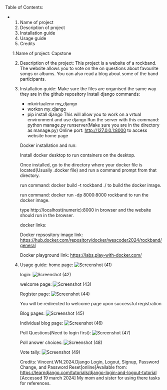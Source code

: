Table of Contents:
- 1. Name of project
  2. Description of project
  3. Installation guide
  4. Usage guide
  5. Credits

  1.Name of project: Capstone
  
  2. Description of the project: This project is a website of a rockband.
     The website allows you to vote on the on questions about favourite songs or albums.
     You can also read a blog about some of the band participants.
     
  4. Installation guide:
     Make sure the files are organised the same way they are in the github repository
      Install django commands:
     - mkvirtualenv my_django
     - workon my_django
     - pip install django
     This will allow you to work on a vrtual environment and use django
     Run the server with this command:
      python manage.py runserver(Make sure you are in the directory as manage.py)
     Online port:
      http://127.0.0.1:8000 to access website home page
 
      Docker installation and run:
     
      Install docker desktop to run containers on the desktop.
     
      Once installed, go to the directory where your docker file is located(Usually .docker file) and run a command prompt from that directory.
     
      run command: docker build -t rockband ./ to build the docker image.
     
      run command: docker run -dp 8000:8000 rockband to run the docker image.
     
      type http://localhost(numeric):8000 in browser and the website should run in the browser.
      
     docker links:
     
     Docker repsository image link: https://hub.docker.com/repository/docker/wescoder2024/rockband/general
     
      Docker playground link: https://labs.play-with-docker.com/

  6. Usage guide:
     home page:
     ![Screenshot (41)](https://github.com/wescoder2024/Capstone/assets/167479161/2feb1bd2-4d4e-4b7f-aa2b-178f2c7b4ef3)

     login:
     ![Screenshot (42)](https://github.com/wescoder2024/Capstone/assets/167479161/72784a60-d87b-44ff-ae09-eecaeb531acf)

     welcome page:
     ![Screenshot (43)](https://github.com/wescoder2024/Capstone/assets/167479161/566b84ef-1bb0-48ad-8fc1-b6d45c2a3fd2)

     Register page:
     ![Screenshot (44)](https://github.com/wescoder2024/Capstone/assets/167479161/0d2e98ca-561b-4043-ac12-5ec4aa273a6f)
 
     You will be redirected to welcome page upon successful registration

     Blog pages:
     ![Screenshot (45)](https://github.com/wescoder2024/Capstone/assets/167479161/ea57523a-a525-48c8-b78a-de68677360aa)

     Individual blog page:
     ![Screenshot (46)](https://github.com/wescoder2024/Capstone/assets/167479161/607b9fd2-a33d-4d05-9390-be362485e7d4)

     Poll Questions(Need to login first):
     ![Screenshot (47)](https://github.com/wescoder2024/Capstone/assets/167479161/a69dc215-5bc7-4ffc-909f-ee002d6437bb)

     Poll answer choices:
     ![Screenshot (48)](https://github.com/wescoder2024/Capstone/assets/167479161/256ff1f9-d240-4299-b2bb-197c0f5715a7)

     Vote tally:
     ![Screenshot (49)](https://github.com/wescoder2024/Capstone/assets/167479161/a1410506-a603-40ec-8dd5-ec37c4b2e4db)

     Credits:
     Vincent.WN.2024.Django Login, Logout, Signup, Password Change, and Password Reset[online]Available from: https://learndjango.com/tutorials/django-login-and-logout-tutorial
[Accessed 19 march 2024]
     My mom and sister for using there tasks for references.






     



     
   
